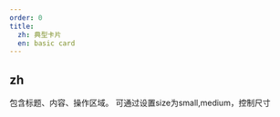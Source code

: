 ```yaml
---
order: 0
title:
  zh: 典型卡片
  en: basic card
---
```


## zh

包含标题、内容、操作区域。
可通过设置size为small,medium，控制尺寸
